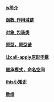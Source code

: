 #### [js简介](https://github.com/z826526354/myProject/blob/master/js基础/js简介.md)

#### [函数_作用域链](https://github.com/z826526354/myProject/blob/master/js基础/函数_作用域链.md)

#### [对象_包装类](https://github.com/z826526354/myProject/blob/master/js基础/对象_包装类.md)

#### [原型，原型链](https://github.com/z826526354/myProject/blob/master/js基础/原型，原型链.md)

#### [让call-apply原形毕露](https://github.com/z826526354/myProject/blob/master/js基础/call-apply.md)

#### [继承模式，命名空间](https://github.com/z826526354/myProject/blob/master/js基础/继承模式，命名空间.md)

#### [this小知识](https://github.com/z826526354/myProject/blob/master/js基础/this.md)

#### [数组](https://github.com/z826526354/myProject/blob/master/js基础/数组.md)

